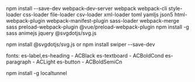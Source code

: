 npm install --save-dev webpack-dev-server webpack webpack-cli style-loader css-loader file-loader csv-loader xml-loader toml yamljs json5 html-webpack-plugin webpack-manifest-plugin sass-loader webpack-merge sass preload-webpack-plugin @vue/preload-webpack-plugin
npm install -g sass animejs jquery @svgdotjs/svg.js

npm install @svgdotjs/svg.js
or
npm install  swiper --save-dev

fonts:
    es-label,es-heading - ACBlack
    es-textboard - ACBoldCond
    es-paragraph - ACLight
    es-button - ACBoldSemiCn

npm install -g localtunnel